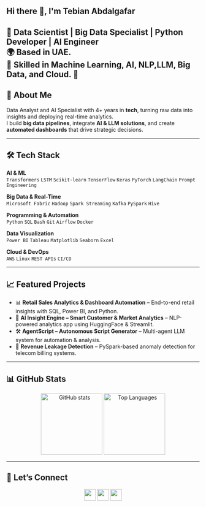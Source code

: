 ## Hi there 👋, I'm Tebian Abdalgafar  

💼 Data Scientist | Big Data Specialist | Python Developer | AI Engineer  
🌍 Based in UAE.  
🚀 Skilled in Machine Learning, AI, NLP,LLM, Big Data, and Cloud. 👋
---

## 🚀 About Me  
Data Analyst and AI Specialist with 4+ years in **tech**, turning raw data into insights and deploying real-time analytics.  
I build **big data pipelines**, integrate **AI & LLM solutions**, and create **automated dashboards** that drive strategic decisions.

---

## 🛠️ Tech Stack

**AI & ML**  
`Transformers` `LSTM` `Scikit-learn` `TensorFlow` `Keras` `PyTorch` `LangChain` `Prompt Engineering`  

**Big Data & Real-Time**  
`Microsoft Fabric` `Hadoop` `Spark Streaming` `Kafka` `PySpark` `Hive`  

**Programming & Automation**  
`Python` `SQL` `Bash` `Git` `Airflow` `Docker`  

**Data Visualization**  
`Power BI` `Tableau` `Matplotlib` `Seaborn` `Excel`  

**Cloud & DevOps**  
`AWS` `Linux` `REST APIs` `CI/CD`  

---

## 📈 Featured Projects
- 📊 **Retail Sales Analytics & Dashboard Automation** – End-to-end retail insights with SQL, Power BI, and Python.  
- 🤖 **AI Insight Engine – Smart Customer & Market Analytics** – NLP-powered analytics app using HuggingFace & Streamlit.  
- 🛠 **AgentScript – Autonomous Script Generator** – Multi-agent LLM system for automation & analysis.  
- 📡 **Revenue Leakage Detection** – PySpark-based anomaly detection for telecom billing systems.

---

## 📊 GitHub Stats  
<p align="center">
  <img src="https://github-readme-stats.vercel.app/api?username=TEBIAN&show_icons=true&theme=tokyonight" alt="GitHub stats" height="160"/>
  <img src="https://github-readme-stats.vercel.app/api/top-langs/?username=TEBIAN&layout=compact&theme=tokyonight" alt="Top Languages" height="160"/>
</p>

---

## 🤝 Let’s Connect
<p align="center">
<a href="https://www.linkedin.com/in/tebian-khalafalla-ab089148/"><img src="https://img.shields.io/badge/-LinkedIn-blue?logo=linkedin&logoColor=white" height="30"/></a>
<a href="mailto:tebian.abdalgafar@gmail.com"><img src="https://img.shields.io/badge/Email-D14836?logo=gmail&logoColor=white" height="30"/></a>
<a href="https://github.com/TEBIAN"><img src="https://img.shields.io/badge/GitHub-100000?logo=github&logoColor=white" height="30"/></a>
</p>
